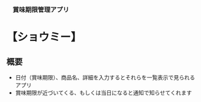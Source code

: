 ### 　賞味期限管理アプリ  
# 【ショウミー】


## 概要
- 日付（賞味期限）、商品名、詳細を入力するとそれらを一覧表示で見られるアプリ
- 賞味期限が近づいてくる、もしくは当日になると通知で知らせてくれます
